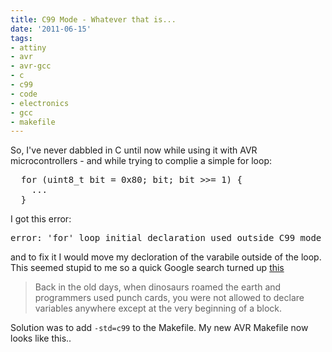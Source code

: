 ```yaml
---
title: C99 Mode - Whatever that is...
date: '2011-06-15'
tags:
- attiny
- avr
- avr-gcc
- c
- c99
- code
- electronics
- gcc
- makefile
---
```


So, I've never dabbled in C until now while using it with AVR microcontrollers - and while trying to complie a simple for loop:

<pre lang='c'>
  for (uint8_t bit = 0x80; bit; bit >>= 1) {
    ...
  }
</pre>

I got this error:

<pre>error: 'for' loop initial declaration used outside C99 mode</pre>

and to fix it I would move my decloration of the varabile outside of the loop. This seemed stupid to me so a quick Google search turned up <a href="http://cplusplus.syntaxerrors.info/index.php?title='for'_loop_initial_declaration_used_outside_C99_mode">this</a>

<blockquote>Back in the old days, when dinosaurs roamed the earth and programmers used punch cards, you were not allowed to declare variables anywhere except at the very beginning of a block.</blockquote>

Solution was to add <code>-std=c99</code> to the Makefile. My new AVR Makefile now looks like this..

<script src="https://gist.github.com/1028804.js?file=gistfile1.mak"></script>
